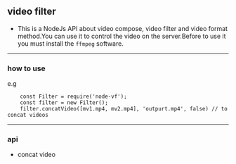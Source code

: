 ## video filter

* This is a NodeJs API about video compose, video filter and video format method.You can use it to control the video on the server.Before to use it you must install the `ffmpeg` software.

---

### how to use
e.g
```
    const Filter = require('node-vf');
    const filter = new Filter();
    filter.concatVideo([mv1.mp4, mv2.mp4], 'outpurt.mp4', false) // to concat videos
```

---

### api

* concat video
    ```
